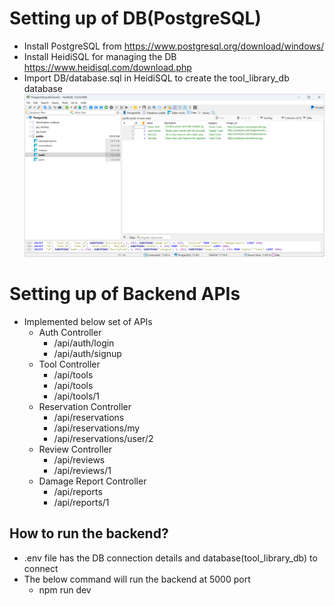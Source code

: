 
# Setting up of DB(PostgreSQL)
- Install PostgreSQL from https://www.postgresql.org/download/windows/
- Install HeidiSQL for managing the DB https://www.heidisql.com/download.php
- Import DB/database.sql in HeidiSQL to create the tool_library_db database
![Neighborhood Database](docs/images/db.png)

# Setting up of Backend APIs
- Implemented below set of APIs
  - Auth Controller
    - /api/auth/login
    - /api/auth/signup
  - Tool Controller
    - /api/tools
    - /api/tools
    - /api/tools/1
  - Reservation Controller
    - /api/reservations
    - /api/reservations/my
    - /api/reservations/user/2
  - Review Controller
    - /api/reviews
    - /api/reviews/1
  - Damage Report Controller
    - /api/reports
    - /api/reports/1

## How to run the backend?
- .env file has the DB connection details and database(tool_library_db) to connect
- The below command will run the backend at 5000 port
  - npm run dev

